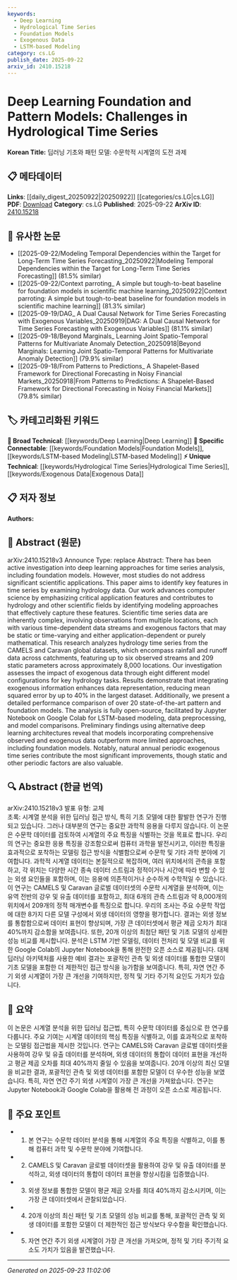 ```yaml
---
keywords:
  - Deep Learning
  - Hydrological Time Series
  - Foundation Models
  - Exogenous Data
  - LSTM-based Modeling
category: cs.LG
publish_date: 2025-09-22
arxiv_id: 2410.15218
---
```


<!-- KEYWORD_LINKING_METADATA:
{
  "processed_timestamp": "2025-09-23T11:02:06.208354",
  "vocabulary_version": "1.0",
  "selected_keywords": [
    "Deep Learning",
    "Hydrological Time Series",
    "Foundation Models",
    "Exogenous Data",
    "LSTM-based Modeling"
  ],
  "rejected_keywords": [],
  "similarity_scores": {
    "Deep Learning": 0.85,
    "Hydrological Time Series": 0.8,
    "Foundation Models": 0.82,
    "Exogenous Data": 0.75,
    "LSTM-based Modeling": 0.78
  },
  "extraction_method": "AI_prompt_based",
  "budget_applied": true,
  "candidates_json": {
    "candidates": [
      {
        "surface": "Deep Learning",
        "canonical": "Deep Learning",
        "aliases": [
          "DL"
        ],
        "category": "broad_technical",
        "rationale": "Deep Learning is a foundational technology in the study, providing a strong link to existing research in time series analysis.",
        "novelty_score": 0.3,
        "connectivity_score": 0.9,
        "specificity_score": 0.6,
        "link_intent_score": 0.85
      },
      {
        "surface": "Hydrological Time Series",
        "canonical": "Hydrological Time Series",
        "aliases": [
          "Hydrology Data",
          "Hydrology Time Series"
        ],
        "category": "unique_technical",
        "rationale": "This is a specific application area of the study, crucial for linking to domain-specific research in hydrology.",
        "novelty_score": 0.75,
        "connectivity_score": 0.65,
        "specificity_score": 0.85,
        "link_intent_score": 0.8
      },
      {
        "surface": "Foundation Models",
        "canonical": "Foundation Models",
        "aliases": [
          "Base Models"
        ],
        "category": "specific_connectable",
        "rationale": "Foundation Models are central to the study's comparison and analysis, linking to broader AI research.",
        "novelty_score": 0.5,
        "connectivity_score": 0.78,
        "specificity_score": 0.7,
        "link_intent_score": 0.82
      },
      {
        "surface": "Exogenous Data",
        "canonical": "Exogenous Data",
        "aliases": [
          "External Data"
        ],
        "category": "unique_technical",
        "rationale": "Exogenous Data is a key factor in the study's analysis, providing a unique perspective on data integration.",
        "novelty_score": 0.65,
        "connectivity_score": 0.6,
        "specificity_score": 0.8,
        "link_intent_score": 0.75
      },
      {
        "surface": "LSTM-based Modeling",
        "canonical": "LSTM-based Modeling",
        "aliases": [
          "LSTM Models"
        ],
        "category": "specific_connectable",
        "rationale": "LSTM-based Modeling is a specific technique used in the study, linking to time series prediction methods.",
        "novelty_score": 0.55,
        "connectivity_score": 0.7,
        "specificity_score": 0.75,
        "link_intent_score": 0.78
      }
    ],
    "ban_list_suggestions": [
      "time series",
      "model configurations",
      "performance comparison"
    ]
  },
  "decisions": [
    {
      "candidate_surface": "Deep Learning",
      "resolved_canonical": "Deep Learning",
      "decision": "linked",
      "scores": {
        "novelty": 0.3,
        "connectivity": 0.9,
        "specificity": 0.6,
        "link_intent": 0.85
      }
    },
    {
      "candidate_surface": "Hydrological Time Series",
      "resolved_canonical": "Hydrological Time Series",
      "decision": "linked",
      "scores": {
        "novelty": 0.75,
        "connectivity": 0.65,
        "specificity": 0.85,
        "link_intent": 0.8
      }
    },
    {
      "candidate_surface": "Foundation Models",
      "resolved_canonical": "Foundation Models",
      "decision": "linked",
      "scores": {
        "novelty": 0.5,
        "connectivity": 0.78,
        "specificity": 0.7,
        "link_intent": 0.82
      }
    },
    {
      "candidate_surface": "Exogenous Data",
      "resolved_canonical": "Exogenous Data",
      "decision": "linked",
      "scores": {
        "novelty": 0.65,
        "connectivity": 0.6,
        "specificity": 0.8,
        "link_intent": 0.75
      }
    },
    {
      "candidate_surface": "LSTM-based Modeling",
      "resolved_canonical": "LSTM-based Modeling",
      "decision": "linked",
      "scores": {
        "novelty": 0.55,
        "connectivity": 0.7,
        "specificity": 0.75,
        "link_intent": 0.78
      }
    }
  ]
}
-->

# Deep Learning Foundation and Pattern Models: Challenges in Hydrological Time Series

**Korean Title:** 딥러닝 기초와 패턴 모델: 수문학적 시계열의 도전 과제

## 📋 메타데이터

**Links**: [[daily_digest_20250922|20250922]] [[categories/cs.LG|cs.LG]]
**PDF**: [Download](https://arxiv.org/pdf/2410.15218.pdf)
**Category**: cs.LG
**Published**: 2025-09-22
**ArXiv ID**: [2410.15218](https://arxiv.org/abs/2410.15218)

## 🔗 유사한 논문
- [[2025-09-22/Modeling Temporal Dependencies within the Target for Long-Term Time Series Forecasting_20250922|Modeling Temporal Dependencies within the Target for Long-Term Time Series Forecasting]] (81.5% similar)
- [[2025-09-22/Context parroting_ A simple but tough-to-beat baseline for foundation models in scientific machine learning_20250922|Context parroting: A simple but tough-to-beat baseline for foundation models in scientific machine learning]] (81.3% similar)
- [[2025-09-19/DAG_ A Dual Causal Network for Time Series Forecasting with Exogenous Variables_20250919|DAG: A Dual Causal Network for Time Series Forecasting with Exogenous Variables]] (81.1% similar)
- [[2025-09-18/Beyond Marginals_ Learning Joint Spatio-Temporal Patterns for Multivariate Anomaly Detection_20250918|Beyond Marginals: Learning Joint Spatio-Temporal Patterns for Multivariate Anomaly Detection]] (79.9% similar)
- [[2025-09-18/From Patterns to Predictions_ A Shapelet-Based Framework for Directional Forecasting in Noisy Financial Markets_20250918|From Patterns to Predictions: A Shapelet-Based Framework for Directional Forecasting in Noisy Financial Markets]] (79.8% similar)

## 🏷️ 카테고리화된 키워드
**🧠 Broad Technical**: [[keywords/Deep Learning|Deep Learning]]
**🔗 Specific Connectable**: [[keywords/Foundation Models|Foundation Models]], [[keywords/LSTM-based Modeling|LSTM-based Modeling]]
**⚡ Unique Technical**: [[keywords/Hydrological Time Series|Hydrological Time Series]], [[keywords/Exogenous Data|Exogenous Data]]

## 📋 저자 정보

**Authors:** 

## 📄 Abstract (원문)

arXiv:2410.15218v3 Announce Type: replace 
Abstract: There has been active investigation into deep learning approaches for time series analysis, including foundation models. However, most studies do not address significant scientific applications. This paper aims to identify key features in time series by examining hydrology data. Our work advances computer science by emphasizing critical application features and contributes to hydrology and other scientific fields by identifying modeling approaches that effectively capture these features. Scientific time series data are inherently complex, involving observations from multiple locations, each with various time-dependent data streams and exogenous factors that may be static or time-varying and either application-dependent or purely mathematical. This research analyzes hydrology time series from the CAMELS and Caravan global datasets, which encompass rainfall and runoff data across catchments, featuring up to six observed streams and 209 static parameters across approximately 8,000 locations. Our investigation assesses the impact of exogenous data through eight different model configurations for key hydrology tasks. Results demonstrate that integrating exogenous information enhances data representation, reducing mean squared error by up to 40% in the largest dataset. Additionally, we present a detailed performance comparison of over 20 state-of-the-art pattern and foundation models. The analysis is fully open-source, facilitated by Jupyter Notebook on Google Colab for LSTM-based modeling, data preprocessing, and model comparisons. Preliminary findings using alternative deep learning architectures reveal that models incorporating comprehensive observed and exogenous data outperform more limited approaches, including foundation models. Notably, natural annual periodic exogenous time series contribute the most significant improvements, though static and other periodic factors are also valuable.

## 🔍 Abstract (한글 번역)

arXiv:2410.15218v3 발표 유형: 교체  
초록: 시계열 분석을 위한 딥러닝 접근 방식, 특히 기초 모델에 대한 활발한 연구가 진행되고 있습니다. 그러나 대부분의 연구는 중요한 과학적 응용을 다루지 않습니다. 이 논문은 수문학 데이터를 검토하여 시계열의 주요 특징을 식별하는 것을 목표로 합니다. 우리의 연구는 중요한 응용 특징을 강조함으로써 컴퓨터 과학을 발전시키고, 이러한 특징을 효과적으로 포착하는 모델링 접근 방식을 식별함으로써 수문학 및 기타 과학 분야에 기여합니다. 과학적 시계열 데이터는 본질적으로 복잡하며, 여러 위치에서의 관측을 포함하고, 각 위치는 다양한 시간 종속 데이터 스트림과 정적이거나 시간에 따라 변할 수 있는 외생 요인들을 포함하며, 이는 응용에 의존적이거나 순수하게 수학적일 수 있습니다. 이 연구는 CAMELS 및 Caravan 글로벌 데이터셋의 수문학 시계열을 분석하며, 이는 유역 전반의 강우 및 유출 데이터를 포함하고, 최대 6개의 관측 스트림과 약 8,000개의 위치에서 209개의 정적 매개변수를 특징으로 합니다. 우리의 조사는 주요 수문학 작업에 대한 8가지 다른 모델 구성에서 외생 데이터의 영향을 평가합니다. 결과는 외생 정보를 통합함으로써 데이터 표현이 향상되며, 가장 큰 데이터셋에서 평균 제곱 오차가 최대 40%까지 감소함을 보여줍니다. 또한, 20개 이상의 최첨단 패턴 및 기초 모델의 상세한 성능 비교를 제시합니다. 분석은 LSTM 기반 모델링, 데이터 전처리 및 모델 비교를 위한 Google Colab의 Jupyter Notebook을 통해 완전한 오픈 소스로 제공됩니다. 대체 딥러닝 아키텍처를 사용한 예비 결과는 포괄적인 관측 및 외생 데이터를 통합한 모델이 기초 모델을 포함한 더 제한적인 접근 방식을 능가함을 보여줍니다. 특히, 자연 연간 주기 외생 시계열이 가장 큰 개선을 기여하지만, 정적 및 기타 주기적 요인도 가치가 있습니다.

## 📝 요약

이 논문은 시계열 분석을 위한 딥러닝 접근법, 특히 수문학 데이터를 중심으로 한 연구를 다룹니다. 주요 기여는 시계열 데이터의 핵심 특징을 식별하고, 이를 효과적으로 포착하는 모델링 접근법을 제시한 것입니다. 연구는 CAMELS와 Caravan 글로벌 데이터셋을 사용하여 강우 및 유출 데이터를 분석하며, 외생 데이터의 통합이 데이터 표현을 개선하고 평균 제곱 오차를 최대 40%까지 줄일 수 있음을 보여줍니다. 20개 이상의 최신 모델을 비교한 결과, 포괄적인 관측 및 외생 데이터를 포함한 모델이 더 우수한 성능을 보였습니다. 특히, 자연 연간 주기 외생 시계열이 가장 큰 개선을 가져왔습니다. 연구는 Jupyter Notebook과 Google Colab을 활용해 전 과정이 오픈 소스로 제공됩니다.

## 🎯 주요 포인트

- 1. 본 연구는 수문학 데이터 분석을 통해 시계열의 주요 특징을 식별하고, 이를 통해 컴퓨터 과학 및 수문학 분야에 기여합니다.
- 2. CAMELS 및 Caravan 글로벌 데이터셋을 활용하여 강우 및 유출 데이터를 분석하고, 외생 데이터의 통합이 데이터 표현을 향상시킴을 입증했습니다.
- 3. 외생 정보를 통합한 모델이 평균 제곱 오차를 최대 40%까지 감소시키며, 이는 가장 큰 데이터셋에서 관찰되었습니다.
- 4. 20개 이상의 최신 패턴 및 기초 모델의 성능 비교를 통해, 포괄적인 관측 및 외생 데이터를 포함한 모델이 더 제한적인 접근 방식보다 우수함을 확인했습니다.
- 5. 자연 연간 주기 외생 시계열이 가장 큰 개선을 가져오며, 정적 및 기타 주기적 요소도 가치가 있음을 발견했습니다.


---

*Generated on 2025-09-23 11:02:06*